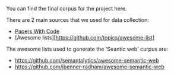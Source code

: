 You can find the final corpus for the project here.

There are 2 main sources that we used for data collection:
- [Papers With Code](https://paperswithcode.com/)
- [Awesome lists][https://github.com/topics/awesome-list]

The awesome lists used to generate the 'Seantic web' curpus are:
- https://github.com/semantalytics/awesome-semantic-web
- https://github.com/jbenner-radham/awesome-semantic-web
